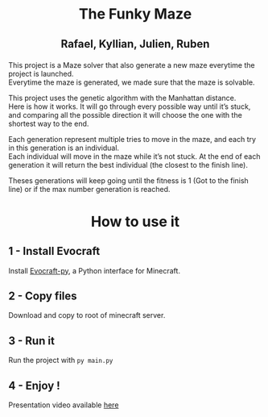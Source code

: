 # <p align="center"> **The Funky Maze** </p>
## <p align="center"> Rafael, Kyllian, Julien, Ruben </p>
This project is a Maze solver that also generate a new maze everytime the project is launched.  
Everytime the maze is generated, we made sure that the maze is solvable.  
  
  
This project uses the genetic algorithm with the Manhattan distance.  
Here is how it works. It will go through every possible way until it’s stuck, and comparing all the possible direction it will choose the one with the shortest way to the end.
  
   
Each generation represent multiple tries to move in the maze, and each try in this generation is an individual.  
Each individual will move in the maze while it’s not stuck. At the end of each generation it will return the best individual (the closest to the finish line).  
  
  
  
Theses generations will keep going until the fitness is 1 (Got to the finish line) or if the max number generation is reached.

  
# <p align="center"> **How to use it** </p>
## 1 - Install Evocraft
Install [Evocraft-py](https://github.com/real-itu/Evocraft-py#evocraft-py), a Python interface for Minecraft.
## 2 - Copy files
Download and copy to root of minecraft server.
## 3 - Run it
Run the project with `py main.py`
## 4 - Enjoy !

Presentation video available [here](https://youtu.be/631UXJkZlTE)
